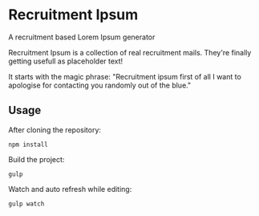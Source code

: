 # Recruitment Ipsum
A recruitment based Lorem Ipsum generator

Recruitment Ipsum is a collection of real recruitment mails.
They're finally getting usefull as placeholder text!

It starts with the magic phrase: "Recruitment ipsum first of all I want to apologise for contacting you randomly out of the blue."

## Usage

After cloning the repository:

```
npm install
```

Build the project:

```
gulp
```
Watch and auto refresh while editing:

```
gulp watch
```